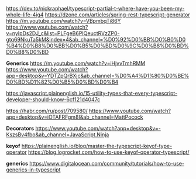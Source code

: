 https://dev.to/nickraphael/typescript-partial-t-where-have-you-been-my-whole-life-4ig4
https://dzone.com/articles/spring-rest-typescript-generator
https://m.youtube.com/watch?v=VBpmbqTi86Y
https://www.youtube.com/watch?v=nyIpDs2DJ_c&list=PLFgeB6PIQeuctRVzZP0-gtq69NkuTa5kM&index=4&ab_channel=%D0%92%D0%BB%D0%B0%D0%B4%D0%B8%D0%BB%D0%B5%D0%BD%D0%9C%D0%B8%D0%BD%D0%B8%D0%BD

**Generics**
https://m.youtube.com/watch?v=iHjvvTmhRMM
https://www.youtube.com/watch?app=desktop&v=YDTZpQrBXjc&ab_channel=%D0%A4%D1%80%D0%BE%D0%BD%D1%82%D0%B5%D0%BD%D0%B4

https://javascript.plainenglish.io/15-utility-types-that-every-typescript-developer-should-know-6cf121d4047c

https://habr.com/ru/post/709580/
https://www.youtube.com/watch?app=desktop&v=iOTAFRFgm8I&ab_channel=MattPocock

**Decorators**
https://www.youtube.com/watch?app=desktop&v=-KszsBv4fbo&ab_channel=JavaScript.Ninja

**keyof**
https://plainenglish.io/blog/master-the-typescript-keyof-type-operator
https://blog.logrocket.com/how-to-use-keyof-operator-typescript/

**generics**
https://www.digitalocean.com/community/tutorials/how-to-use-generics-in-typescript
